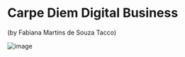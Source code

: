 <h1><strong>Carpe Diem Digital Business</strong></h1>
<p>(by Fabiana Martins de Souza Tacco)</p>

![image](https://user-images.githubusercontent.com/95270412/152526486-d1812025-a37c-475e-b22c-edb725178dd5.png)

